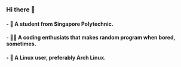 ### Hi there 👋
#### - 🏫 A student from Singapore Polytechnic.
#### - 👩‍💻 A coding enthusiats that makes random program when bored, sometimes.
#### - 🐧 A Linux user, preferably Arch Linux.

<!--
**Shawn-LJJ/Shawn-LJJ** is a ✨ _special_ ✨ repository because its `README.md` (this file) appears on your GitHub profile.

Here are some ideas to get you started:

- 🔭 I’m currently working on ...
- 🌱 I’m currently learning ...
- 👯 I’m looking to collaborate on ...
- 🤔 I’m looking for help with ...
- 💬 Ask me about ...
- 📫 How to reach me: ...
- 😄 Pronouns: ...
- ⚡ Fun fact: ...
-->
